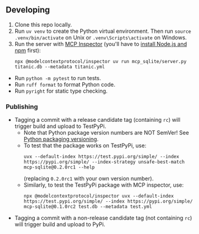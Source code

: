 ## Developing
1.  Clone this repo locally.
2.  Run `uv venv` to create the Python virtual environment.
    Then run `source .venv/bin/activate` on Unix or `.venv\Scripts\activate` on Windows.
3.  Run the server with [MCP Inspector](https://modelcontextprotocol.io/docs/tools/inspector)
    (you'll have to [install Node.js and npm](https://docs.npmjs.com/downloading-and-installing-node-js-and-npm) first):
    ```
    npx @modelcontextprotocol/inspector uv run mcp_sqlite/server.py titanic.db --metadata titanic.yml
    ```

- Run `python -m pytest` to run tests.
- Run `ruff format` to format Python code.
- Run `pyright` for static type checking.

### Publishing
- Tagging a commit with a release candidate tag (containing `rc`) will trigger build and upload to TestPyPi.
  - Note that Python package version numbers are NOT SemVer! See [Python packaging versioning](https://packaging.python.org/en/latest/discussions/versioning/).
  - To test that the package works on TestPyPi, use:
    ```
    uvx --default-index https://test.pypi.org/simple/ --index https://pypi.org/simple/ --index-strategy unsafe-best-match mcp-sqlite@0.2.0rc1 --help
    ```
    (replacing `0.2.0rc1` with your own version number).
  - Similarly, to test the TestPyPi package with MCP inspector, use:
    ```
    npx @modelcontextprotocol/inspector uvx --default-index https://test.pypi.org/simple/ --index https://pypi.org/simple/ mcp-sqlite@0.1.0rc2 test.db --metadata test.yml
    ```
- Tagging a commit with a non-release candidate tag (not containing `rc`) will trigger build and upload to PyPi.